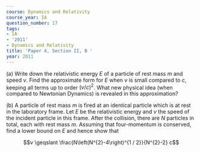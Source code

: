 ```yaml
---
course: Dynamics and Relativity
course_year: IA
question_number: 17
tags:
- IA
- '2011'
- Dynamics and Relativity
title: 'Paper 4, Section II, B '
year: 2011
---
```




(a) Write down the relativistic energy $E$ of a particle of rest mass $m$ and speed $v$. Find the approximate form for $E$ when $v$ is small compared to $c$, keeping all terms up to order $(v / c)^{2}$. What new physical idea (when compared to Newtonian Dynamics) is revealed in this approximation?

(b) A particle of rest mass $m$ is fired at an identical particle which is at rest in the laboratory frame. Let $E$ be the relativistic energy and $v$ the speed of the incident particle in this frame. After the collision, there are $N$ particles in total, each with rest mass $m$. Assuming that four-momentum is conserved, find a lower bound on $E$ and hence show that

$$v \geqslant \frac{N\left(N^{2}-4\right)^{1 / 2}}{N^{2}-2} c$$